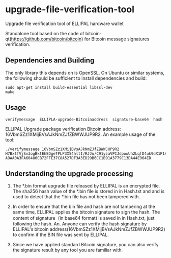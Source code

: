 # upgrade-file-verification-tool
Upgrade file verification tool of ELLIPAL hardware wallet

Standalone tool based on the code of bitcoin-qt(https://github.com/bitcoin/bitcoin) for Bitcoin message signatures verification.

## Dependencies and Building

The only library this depends on is OpenSSL.  On Ubuntu or similar systems, the following should be sufficient to install dependencies and build:

    sudo apt-get install build-essential libssl-dev
    make

## Usage
    verifymessage  ELLIPLA-upgrade-Bitcoinaddress  signature-base64  hash

ELLIPAL Upgrade package verification Bitcoin address: 16VbmSZz1XMijBVsAJkNmZJfZBWWJUP9R2. An example usage of the tool: 

    ./verifymessage 16VbmSZz1XMijBVsAJkNmZJfZBWWJUP9R2 H7BxtfVjSv3ogBktEhEDgeTPLP3XS4hltI/RJJu/C91yzaVPCJdpowUh2LqfD4uk9dX1P1KvJH4V50siIiO15Yg= A9AA0A3FA60486CB72FFE37C8A527DF3A3ED29B6CC1B91A3779C13DA44E964ED

## Understanding the upgrade processing

1. The *.bin format upgrade file released by ELLIPAL is an encrypted file. The sha256 hash value of the *.bin file is stored in in Hash.txt and and is used to detect that the *.bin file has not been tampered with.     

2. In order to ensure that the bin file and hash are not tampering at the same time, ELLIPAL applies the bitcoin signature to sign the hash. The content of signature（in base64 format) is saved in in Hash.txt, just following the hash. An. Anyone can verify the hash signature by ELLIPAL's bitcoin address(16VbmSZz1XMijBVsAJkNmZJfZBWWJUP9R2) to confirm if the BIN file was sent by ELLIPAL.    

3. Since we have applied standard Bitcoin signature, you can also verify the signature result by any tool you are familiar with.

